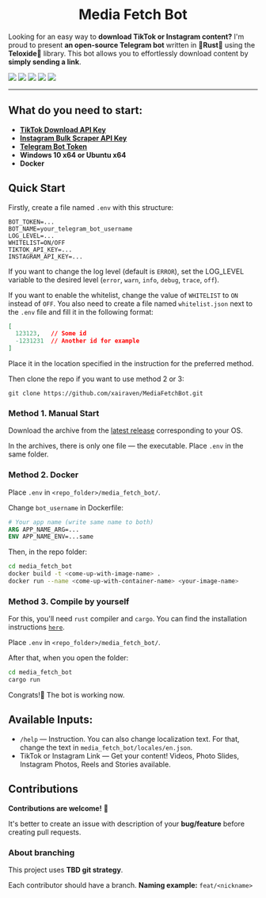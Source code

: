 <h1 align="center">Media Fetch Bot</h1>

Looking for an easy way to **download TikTok or Instagram content?**
I'm proud to present **an open-source Telegram bot** written in 🦀**Rust**🦀 using the **Teloxide**🤖 library.
This bot allows you to effortlessly download content by **simply sending a link**.

![](https://img.shields.io/github/actions/workflow/status/xairaven/MediaFetchBot/release_bot.yml?style=plastic)
![](https://img.shields.io/github/v/release/xairaven/MediaFetchBot?style=plastic)
![](https://img.shields.io/github/commit-activity/m/xairaven/MediaFetchBot?style=plastic)
![](https://img.shields.io/github/license/xairaven/MediaFetchBot?style=plastic)
![](https://img.shields.io/github/issues/xairaven/MediaFetchBot?style=plastic)

---

<h2>What do you need to start:</h2>

- **[TikTok Download API Key](https://rapidapi.com/yi005/api/tiktok-download-without-watermark)**
- **[Instagram Bulk Scraper API Key](https://rapidapi.com/mrngstar/api/instagram-bulk-scraper-latest)**
- **[Telegram Bot Token](https://t.me/BotFather)**
- **Windows 10 x64 or Ubuntu x64** *<optional>*
- **Docker** *<optional>*

<h2>Quick Start</h2>

Firstly, create a file named `.env` with this structure:

```.env
BOT_TOKEN=...
BOT_NAME=your_telegram_bot_username
LOG_LEVEL=...
WHITELIST=ON/OFF
TIKTOK_API_KEY=...
INSTAGRAM_API_KEY=...
```

If you want to change the log level (default is `ERROR`), set the LOG_LEVEL variable to the desired level (`error`, `warn`, `info`, `debug`, `trace`, `off`).

If you want to enable the whitelist, change the value of `WHITELIST` to `ON` instead of `OFF`.
You also need to create a file named `whitelist.json` next to the `.env` file and fill it in the following format:

```json
[
  123123,   // Some id
  -1231231  // Another id for example
]
```

Place it in the location specified in the instruction for the preferred method.

Then clone the repo if you want to use method 2 or 3:

```
git clone https://github.com/xairaven/MediaFetchBot.git
```

<h3>Method 1. Manual Start</h3>

Download the archive from the [latest release](github.com/xairaven/MediaFetchBot/releases/latest) corresponding to your OS.

In the archives, there is only one file — the executable. Place `.env` in the same folder.

<h3>Method 2. Docker</h3>

Place `.env` in `<repo_folder>/media_fetch_bot/`.

Change `bot_username` in Dockerfile:

```Dockerfile
# Your app name (write same name to both)
ARG APP_NAME_ARG=...
ENV APP_NAME_ENV=...same
```

Then, in the repo folder:

```sh
cd media_fetch_bot
docker build -t <come-up-with-image-name> .
docker run --name <come-up-with-container-name> <your-image-name>
```

<h3>Method 3. Compile by yourself</h3>

For this, you'll need `rust` compiler and `cargo`.
You can find the installation instructions [`here`](https://doc.rust-lang.org/cargo/getting-started/installation.html).

Place `.env` in `<repo_folder>/media_fetch_bot/`.

After that, when you open the folder:

```sh
cd media_fetch_bot
cargo run
```

Congrats!🥳 The bot is working now.

<h2>Available Inputs:</h2>

- `/help` — Instruction. You can also change localization text. For that, change the text in `media_fetch_bot/locales/en.json`.
- TikTok or Instagram Link — Get your content! Videos, Photo Slides, Instagram Photos, Reels and Stories available.

<h2>Contributions</h2>

**Contributions are welcome!** 🎉

It's better to create an issue with description of your **bug/feature** before creating pull requests.

<h3>About branching</h3>

This project uses **TBD git strategy**.

Each contributor should have a branch. **Naming example:** ```feat/<nickname>```